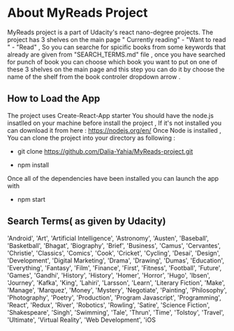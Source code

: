 # About MyReads Project
MyReads project is a part of Udacity's react nano-degree projects. The project has 3 shelves on the main page " Currently reading" - "Want to read " - "Read" , So you can searche for spicific books from some keywords that already are given from "SEARCH_TERMS.md" file , once you have searched for punch of book you can choose which book you want to put on one of these 3 shelves on the main page and this step you can do it by choose the name of the shelf from the book controler dropdown arrow .   

## How to Load the App
The project uses Create-React-App starter
You should have the node.js insatlled on your machine before install the project , If it's not installed you can download it from here : https://nodejs.org/en/
Once Node is installed , You can clone the project into your directory as following :

 *  git clone https://github.com/Dalia-Yahia/MyReads-project.git

 *  npm install

Once all of the dependencies have been installed you can launch the app with

*   npm start

## Search Terms( as given by Udacity)

'Android', 'Art', 'Artificial Intelligence', 'Astronomy', 'Austen', 'Baseball', 'Basketball', 'Bhagat', 'Biography', 'Brief', 'Business', 'Camus', 'Cervantes', 'Christie', 'Classics', 'Comics', 'Cook', 'Cricket', 'Cycling', 'Desai', 'Design', 'Development', 'Digital Marketing', 'Drama', 'Drawing', 'Dumas', 'Education', 'Everything', 'Fantasy', 'Film', 'Finance', 'First', 'Fitness', 'Football', 'Future', 'Games', 'Gandhi', 'History', 'History', 'Homer', 'Horror', 'Hugo', 'Ibsen', 'Journey', 'Kafka', 'King', 'Lahiri', 'Larsson', 'Learn', 'Literary Fiction', 'Make', 'Manage', 'Marquez', 'Money', 'Mystery', 'Negotiate', 'Painting', 'Philosophy', 'Photography', 'Poetry', 'Production', 'Program Javascript', 'Programming', 'React', 'Redux', 'River', 'Robotics', 'Rowling', 'Satire', 'Science Fiction', 'Shakespeare', 'Singh', 'Swimming', 'Tale', 'Thrun', 'Time', 'Tolstoy', 'Travel', 'Ultimate', 'Virtual Reality', 'Web Development', 'iOS

